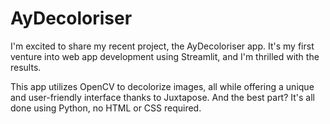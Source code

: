 # AyDecoloriser
I'm excited to share my recent project, the AyDecoloriser app. It's my first venture into web app development using Streamlit, and I'm thrilled with the results.

This app utilizes OpenCV to decolorize images, all while offering a unique and user-friendly interface thanks to Juxtapose. And the best part? It's all done using Python, no HTML or CSS required.
